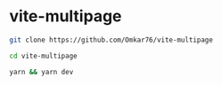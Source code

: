 # vite-multipage
```bash
git clone https://github.com/Omkar76/vite-multipage

cd vite-multipage

yarn && yarn dev
```
